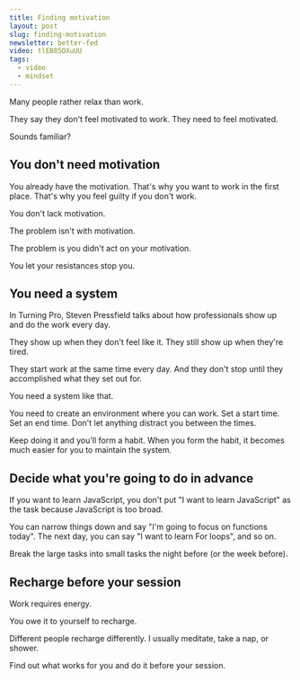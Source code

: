 ```yaml
---
title: Finding motivation
layout: post
slug: finding-motivation
newsletter: better-fed
video: tlEB85OXuUU
tags:
  - video
  - mindset
---
```


Many people rather relax than work.

They say they don't feel motivated to work. They need to feel motivated.

Sounds familiar?

<!--more-->

## You don't need motivation

You already have the motivation. That's why you want to work in the first place. That's why you feel guilty if you don't work.

You don't lack motivation.

The problem isn't with motivation.

The problem is you didn't act on your motivation.

You let your resistances stop you.

## You need a system

In Turning Pro, Steven Pressfield talks about how professionals show up and do the work every day.

They show up when they don't feel like it. They still show up when they're tired.

They start work at the same time every day. And they don't stop until they accomplished what they set out for.

You need a system like that.

You need to create an environment where you can work. Set a start time. Set an end time. Don't let anything distract you between the times.

Keep doing it and you'll form a habit. When you form the habit, it becomes much easier for you to maintain the system.

## Decide what you're going to do in advance

If you want to learn JavaScript, you don't put "I want to learn JavaScript" as the task because JavaScript is too broad.

You can narrow things down and say "I'm going to focus on functions today". The next day, you can say "I want to learn For loops", and so on.

Break the large tasks into small tasks the night before (or the week before).

## Recharge before your session

Work requires energy.

You owe it to yourself to recharge.

Different people recharge differently. I usually meditate, take a nap, or shower.

Find out what works for you and do it before your session.




